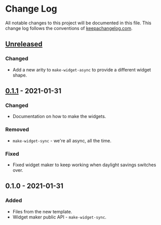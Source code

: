 # Change Log
All notable changes to this project will be documented in this file. This change log follows the conventions of [keepachangelog.com](http://keepachangelog.com/).

## [Unreleased]
### Changed
- Add a new arity to `make-widget-async` to provide a different widget shape.

## [0.1.1] - 2021-01-31
### Changed
- Documentation on how to make the widgets.

### Removed
- `make-widget-sync` - we're all async, all the time.

### Fixed
- Fixed widget maker to keep working when daylight savings switches over.

## 0.1.0 - 2021-01-31
### Added
- Files from the new template.
- Widget maker public API - `make-widget-sync`.

[Unreleased]: https://github.com/your-name/aoc14/compare/0.1.1...HEAD
[0.1.1]: https://github.com/your-name/aoc14/compare/0.1.0...0.1.1
